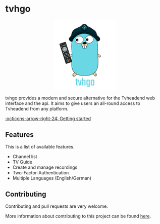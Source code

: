 # tvhgo

<p align="center">
  <img src="images/tvhgo.png" alt="tvhgo" width="200px" />
</p>

tvhgo provides a modern and secure alternative for the Tvheadend web interface and the api. It aims to give users an all-round access to Tvheadend from any platform.

[:octicons-arrow-right-24: Getting started](installation.md)

## Features

This is a list of available features.

- Channel list
- TV Guide
- Create and manage recordings
- Two-Factor-Authentication
- Multiple Languages (English/German)

## Contributing

Contributing and pull requests are very welcome.

More information about contributing to this project can be found [here](https://github.com/davidborzek/tvhgo/blob/main/CONTRIBUTING.md).
